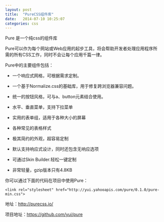 ```yaml
---
layout: post
title:  "PureCSS组件库"
date:   2014-07-10 10:25:07
categories: css
---
```

Pure 是一个纯css的组件库

Pure可以作为每个网站或Web应用的起步工具，将会帮助开发者处理应用程序所需的所有CSS工作，同时不会让每个应用千篇一律。 

Pure中的主要组件包括： 

* 一个响应式网格，可根据需求定制。

* 一个基于Normalize.css的基础库，用于修复跨浏览器兼容问题。

* 统一的按钮风格，可与a、button元素结合使用。

* 水平、垂直菜单，支持下拉菜单

* 实用的表单组，适用于各种大小的屏幕

* 各种常见的表格样式

* 极其简约的外观，超容易定制

* 默认支持响应式设计，同时还包含无响应选项

* 可通过Skin Builder.轻松一键定制

* 非常轻量，gzip版本只有4.8KB

你可以通过下面的代码在项目中使用Pure： 

    <link rel="stylesheet" href="http://yui.yahooapis.com/pure/0.1.0/pure-min.css">  
    
地址：<http://purecss.io/>


项目地址：<https://github.com/yui/pure>